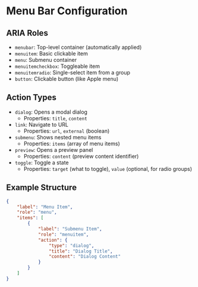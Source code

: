 # Menu Bar Configuration

## ARIA Roles
- `menubar`: Top-level container (automatically applied)
- `menuitem`: Basic clickable item
- `menu`: Submenu container
- `menuitemcheckbox`: Toggleable item
- `menuitemradio`: Single-select item from a group
- `button`: Clickable button (like Apple menu)

## Action Types
- `dialog`: Opens a modal dialog
  - Properties: `title`, `content`
- `link`: Navigate to URL
  - Properties: `url`, `external` (boolean)
- `submenu`: Shows nested menu items
  - Properties: `items` (array of menu items)
- `preview`: Opens a preview panel
  - Properties: `content` (preview content identifier)
- `toggle`: Toggle a state
  - Properties: `target` (what to toggle), `value` (optional, for radio groups)

## Example Structure
```json
{
    "label": "Menu Item",
    "role": "menu",
    "items": [
        {
            "label": "Submenu Item",
            "role": "menuitem",
            "action": {
                "type": "dialog",
                "title": "Dialog Title",
                "content": "Dialog Content"
            }
        }
    ]
}
``` 